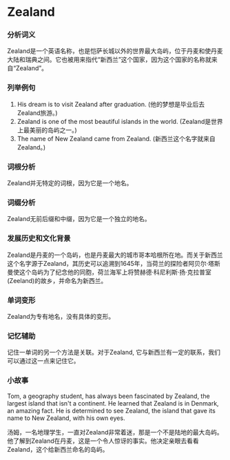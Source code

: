 # Zealand

### 分析词义

  

Zealand是一个英语名称，也是恺萨长城以外的世界最大岛屿，位于丹麦和使丹麦大陆和瑞典之间。它也被用来指代“新西兰”这个国家，因为这个国家的名称就来自“Zealand”。

  

### 列举例句

  

1.  His dream is to visit Zealand after graduation. (他的梦想是毕业后去Zealand旅游。)
2.  Zealand is one of the most beautiful islands in the world. (Zealand是世界上最美丽的岛屿之一。)
3.  The name of New Zealand came from Zealand. (新西兰这个名字就来自Zealand。)

  

### 词根分析

  

Zealand并无特定的词根，因为它是一个地名。

  

### 词缀分析

  

Zealand无前后缀和中缀，因为它是一个独立的地名。

  

### 发展历史和文化背景

  

Zealand是丹麦的一个岛屿，也是丹麦最大的城市哥本哈根所在地。而关于新西兰这个名字源于Zealand，其历史可以追溯到1645年，当荷兰的探险者阿贝尔·塔斯曼使这个岛屿为了纪念他的同胞，荷兰海军上将赞赫德·科尼利斯·扬·克拉普室(Zeeland)的故乡，并命名为新西兰。

  

### 单词变形

  

Zealand为专有地名，没有具体的变形。

  

### 记忆辅助

  

记住一单词的另一个方法是关联。对于Zealand, 它与新西兰有一定的联系，我们可以通过这一点来记住它。

  

### 小故事

  

Tom, a geography student, has always been fascinated by Zealand, the largest island that isn't a continent. He learned that Zealand is in Denmark, an amazing fact. He is determined to see Zealand, the island that gave its name to New Zealand, with his own eyes.

  

汤姆，一名地理学生，一直对Zealand非常着迷，那是一个不是陆地的最大岛屿。他了解到Zealand在丹麦，这是一个令人惊讶的事实。他决定亲眼去看看Zealand，这个给新西兰命名的岛屿。
